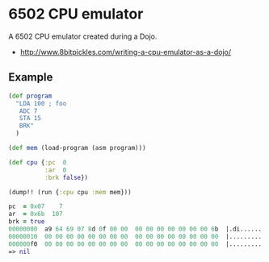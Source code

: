 # 6502 CPU emulator

A 6502 CPU emulator created during a Dojo.

+ http://www.8bitpickles.com/writing-a-cpu-emulator-as-a-dojo/

## Example

```clojure
(def program
  "LDA 100 ; foo
   ADC 7
   STA 15
   BRK"
  )

(def mem (load-program (asm program)))

(def cpu {:pc  0
          :ar  0
          :brk false})

(dump!! (run {:cpu cpu :mem mem}))

pc  = 0x07    7
ar  = 0x6b  107
brk = true
00000000  a9 64 69 07 8d 0f 00 00  00 00 00 00 00 00 00 6b  |.di............k|
00000010  00 00 00 00 00 00 00 00  00 00 00 00 00 00 00 00  |................|
000000f0  00 00 00 00 00 00 00 00  00 00 00 00 00 00 00 00  |................|
=> nil
```

